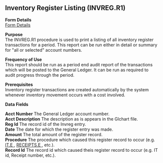 ##  Inventory Register Listing (INVREG.R1)

<PageHeader />

**Form Details**  
[ Form Details ](INVREG-R1-1/README.md)   

**Purpose**  
The INVREG.R1 procedure is used to print a listing of all inventory register
transactions for a period. This report can be run either in detail or summary
for "all or selected" account numbers.

**Frequency of Use**  
This report should be run as a period end audit report of the transactions
which will be posted to the General Ledger. It can be run as required to audit
progress through the period.

**Prerequisites**  
Inventory register transactions are created automatically by the system
whenever inventory movement occurs with a cost involved.

**Data Fields**

**Acct Number** The General Ledger account number.  
**Acct Description** The description as is appears in the Glchart file.  
**Reg Id** The record id of the Invreg entry.  
**Date** The date for which the register entry was made.  
**Amount** The total amount of the register record.  
**Procedure** The procedure which caused this register record to occur (e.g. [ IT.E ](../../../INV-OVERVIEW/INV-ENTRY/IT-E/README.md) , [ RECEIPTS.E ](../../../PUR-OVERVIEW/PUR-ENTRY/RECEIPTS-E/README.md) , etc.).   
**Record Id** The record id which caused theis register record to occur (e.g.
IT id, Receipt number, etc.).  
  
<badge text= "Version 8.10.57" vertical="middle" />

<PageFooter />